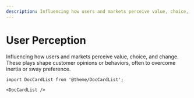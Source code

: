 ```yaml
---
description: Influencing how users and markets perceive value, choice, and change
---
```


# User Perception

Influencing how users and markets perceive value, choice, and change. These plays shape customer opinions or behaviors, often to overcome inertia or sway preference.

```mdx-code-block
import DocCardList from '@theme/DocCardList';

<DocCardList />
```

